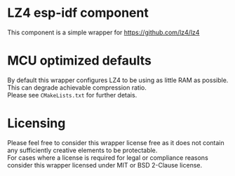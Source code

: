 LZ4 esp-idf component
=====================

This component is a simple wrapper for https://github.com/lz4/lz4

# MCU optimized defaults

By default this wrapper configures LZ4 to be using as little RAM as possible. This can degrade achievable compression ratio.  
Please see `CMakeLists.txt` for further detais.

# Licensing

Please feel free to consider this wrapper license free as it does not contain any sufficiently creative elements to be protectable.  
For cases where a license is required for legal or compliance reasons consider this wrapper licensed under MIT or BSD 2-Clause license.
